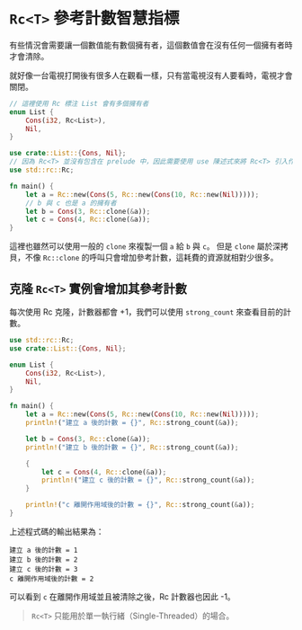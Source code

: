 # `Rc<T>` 參考計數智慧指標

有些情況會需要讓一個數值能有數個擁有者，這個數值會在沒有任何一個擁有者時才會清除。

就好像一台電視打開後有很多人在觀看一樣，只有當電視沒有人要看時，電視才會關閉。

```rust
// 這裡使用 Rc 標注 List 會有多個擁有者
enum List {
    Cons(i32, Rc<List>),
    Nil,
}

use crate::List::{Cons, Nil};
// 因為 Rc<T> 並沒有包含在 prelude 中，因此需要使用 use 陳述式來將 Rc<T> 引入作用域
use std::rc::Rc;

fn main() {
    let a = Rc::new(Cons(5, Rc::new(Cons(10, Rc::new(Nil)))));
    // b 與 c 也是 a 的擁有者
    let b = Cons(3, Rc::clone(&a));
    let c = Cons(4, Rc::clone(&a));
}
```

這裡也雖然可以使用一般的 `clone` 來複製一個 `a` 給 `b` 與 `c`。
但是 `clone` 屬於深拷貝，不像 `Rc::clone` 的呼叫只會增加參考計數，這耗費的資源就相對少很多。


## 克隆 `Rc<T>` 實例會增加其參考計數

每次使用 Rc 克隆，計數器都會 +1，我們可以使用 `strong_count` 來查看目前的計數。

```rust
use std::rc::Rc;
use crate::List::{Cons, Nil};

enum List {
    Cons(i32, Rc<List>),
    Nil,
}

fn main() {
    let a = Rc::new(Cons(5, Rc::new(Cons(10, Rc::new(Nil)))));
    println!("建立 a 後的計數 = {}", Rc::strong_count(&a));

    let b = Cons(3, Rc::clone(&a));
    println!("建立 b 後的計數 = {}", Rc::strong_count(&a));

    {
        let c = Cons(4, Rc::clone(&a));
        println!("建立 c 後的計數 = {}", Rc::strong_count(&a));
    }

    println!("c 離開作用域後的計數 = {}", Rc::strong_count(&a));
}
```

上述程式碼的輸出結果為：

```text
建立 a 後的計數 = 1
建立 b 後的計數 = 2
建立 c 後的計數 = 3
c 離開作用域後的計數 = 2
```

可以看到 `c` 在離開作用域並且被清除之後，Rc 計數器也因此 -1。

> `Rc<T>` 只能用於單一執行緒（Single-Threaded）的場合。


